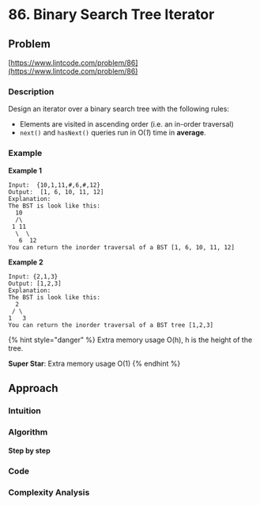 # 86. Binary Search Tree Iterator

## Problem

[https://www.lintcode.com/problem/86](https://www.lintcode.com/problem/86)

### Description

Design an iterator over a binary search tree with the following rules:

* Elements are visited in ascending order \(i.e. an in-order traversal\)
* `next()` and `hasNext()` queries run in O\(_1_\) time in **average**.

### Example

**Example 1**

```text
Input:  {10,1,11,#,6,#,12}
Output:  [1, 6, 10, 11, 12]
Explanation:
The BST is look like this:
  10
  /\
 1 11
  \  \
   6  12
You can return the inorder traversal of a BST [1, 6, 10, 11, 12]
```

**Example 2**

```text
Input: {2,1,3}
Output: [1,2,3]
Explanation:
The BST is look like this:
  2
 / \
1   3
You can return the inorder traversal of a BST tree [1,2,3]
```

{% hint style="danger" %}
Extra memory usage O\(h\), h is the height of the tree.

**Super Star**: Extra memory usage O\(1\)
{% endhint %}

## Approach

### Intuition

### Algorithm

#### Step by step

### Code

### Complexity Analysis

